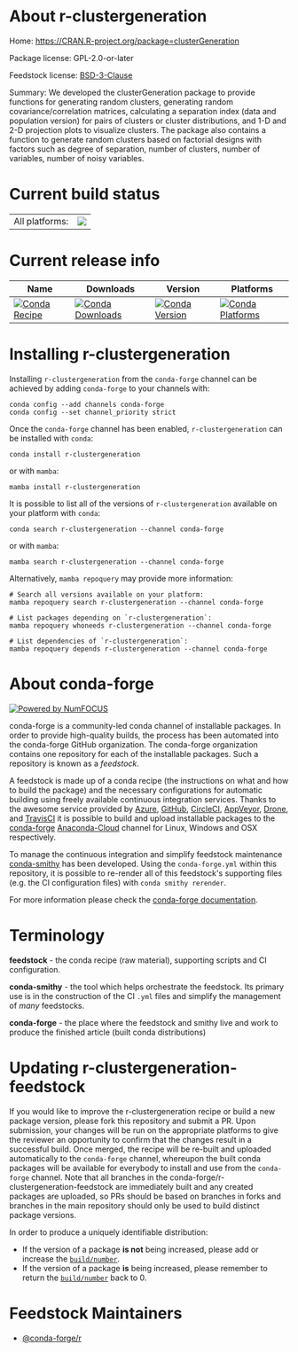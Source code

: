 About r-clustergeneration
=========================

Home: https://CRAN.R-project.org/package=clusterGeneration

Package license: GPL-2.0-or-later

Feedstock license: [BSD-3-Clause](https://github.com/conda-forge/r-clustergeneration-feedstock/blob/main/LICENSE.txt)

Summary: We developed the clusterGeneration package to provide functions  for generating random clusters, generating random  covariance/correlation matrices, calculating a separation index (data and population version) for pairs of clusters or cluster distributions, and 1-D and 2-D projection plots to visualize clusters.  The package also contains a function to generate random clusters based on factorial designs with factors such as degree of separation, number of clusters, number of variables, number of noisy variables.

Current build status
====================


<table><tr><td>All platforms:</td>
    <td>
      <a href="https://dev.azure.com/conda-forge/feedstock-builds/_build/latest?definitionId=4191&branchName=main">
        <img src="https://dev.azure.com/conda-forge/feedstock-builds/_apis/build/status/r-clustergeneration-feedstock?branchName=main">
      </a>
    </td>
  </tr>
</table>

Current release info
====================

| Name | Downloads | Version | Platforms |
| --- | --- | --- | --- |
| [![Conda Recipe](https://img.shields.io/badge/recipe-r--clustergeneration-green.svg)](https://anaconda.org/conda-forge/r-clustergeneration) | [![Conda Downloads](https://img.shields.io/conda/dn/conda-forge/r-clustergeneration.svg)](https://anaconda.org/conda-forge/r-clustergeneration) | [![Conda Version](https://img.shields.io/conda/vn/conda-forge/r-clustergeneration.svg)](https://anaconda.org/conda-forge/r-clustergeneration) | [![Conda Platforms](https://img.shields.io/conda/pn/conda-forge/r-clustergeneration.svg)](https://anaconda.org/conda-forge/r-clustergeneration) |

Installing r-clustergeneration
==============================

Installing `r-clustergeneration` from the `conda-forge` channel can be achieved by adding `conda-forge` to your channels with:

```
conda config --add channels conda-forge
conda config --set channel_priority strict
```

Once the `conda-forge` channel has been enabled, `r-clustergeneration` can be installed with `conda`:

```
conda install r-clustergeneration
```

or with `mamba`:

```
mamba install r-clustergeneration
```

It is possible to list all of the versions of `r-clustergeneration` available on your platform with `conda`:

```
conda search r-clustergeneration --channel conda-forge
```

or with `mamba`:

```
mamba search r-clustergeneration --channel conda-forge
```

Alternatively, `mamba repoquery` may provide more information:

```
# Search all versions available on your platform:
mamba repoquery search r-clustergeneration --channel conda-forge

# List packages depending on `r-clustergeneration`:
mamba repoquery whoneeds r-clustergeneration --channel conda-forge

# List dependencies of `r-clustergeneration`:
mamba repoquery depends r-clustergeneration --channel conda-forge
```


About conda-forge
=================

[![Powered by
NumFOCUS](https://img.shields.io/badge/powered%20by-NumFOCUS-orange.svg?style=flat&colorA=E1523D&colorB=007D8A)](https://numfocus.org)

conda-forge is a community-led conda channel of installable packages.
In order to provide high-quality builds, the process has been automated into the
conda-forge GitHub organization. The conda-forge organization contains one repository
for each of the installable packages. Such a repository is known as a *feedstock*.

A feedstock is made up of a conda recipe (the instructions on what and how to build
the package) and the necessary configurations for automatic building using freely
available continuous integration services. Thanks to the awesome service provided by
[Azure](https://azure.microsoft.com/en-us/services/devops/), [GitHub](https://github.com/),
[CircleCI](https://circleci.com/), [AppVeyor](https://www.appveyor.com/),
[Drone](https://cloud.drone.io/welcome), and [TravisCI](https://travis-ci.com/)
it is possible to build and upload installable packages to the
[conda-forge](https://anaconda.org/conda-forge) [Anaconda-Cloud](https://anaconda.org/)
channel for Linux, Windows and OSX respectively.

To manage the continuous integration and simplify feedstock maintenance
[conda-smithy](https://github.com/conda-forge/conda-smithy) has been developed.
Using the ``conda-forge.yml`` within this repository, it is possible to re-render all of
this feedstock's supporting files (e.g. the CI configuration files) with ``conda smithy rerender``.

For more information please check the [conda-forge documentation](https://conda-forge.org/docs/).

Terminology
===========

**feedstock** - the conda recipe (raw material), supporting scripts and CI configuration.

**conda-smithy** - the tool which helps orchestrate the feedstock.
                   Its primary use is in the construction of the CI ``.yml`` files
                   and simplify the management of *many* feedstocks.

**conda-forge** - the place where the feedstock and smithy live and work to
                  produce the finished article (built conda distributions)


Updating r-clustergeneration-feedstock
======================================

If you would like to improve the r-clustergeneration recipe or build a new
package version, please fork this repository and submit a PR. Upon submission,
your changes will be run on the appropriate platforms to give the reviewer an
opportunity to confirm that the changes result in a successful build. Once
merged, the recipe will be re-built and uploaded automatically to the
`conda-forge` channel, whereupon the built conda packages will be available for
everybody to install and use from the `conda-forge` channel.
Note that all branches in the conda-forge/r-clustergeneration-feedstock are
immediately built and any created packages are uploaded, so PRs should be based
on branches in forks and branches in the main repository should only be used to
build distinct package versions.

In order to produce a uniquely identifiable distribution:
 * If the version of a package **is not** being increased, please add or increase
   the [``build/number``](https://docs.conda.io/projects/conda-build/en/latest/resources/define-metadata.html#build-number-and-string).
 * If the version of a package **is** being increased, please remember to return
   the [``build/number``](https://docs.conda.io/projects/conda-build/en/latest/resources/define-metadata.html#build-number-and-string)
   back to 0.

Feedstock Maintainers
=====================

* [@conda-forge/r](https://github.com/conda-forge/r/)

